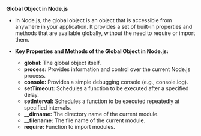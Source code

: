 **Global Object in Node.js**
- In Node.js, the global object is an object that is accessible from anywhere in your application. It provides a set of built-in properties and methods that are available globally, without the need to require or import them.

- **Key Properties and Methods of the Global Object in Node.js:**
    - **global:** The global object itself.
    - **process:** Provides information and control over the current Node.js process.
    - **console:** Provides a simple debugging console (e.g., console.log).
    - **setTimeout:** Schedules a function to be executed after a specified delay.
    - **setInterval:** Schedules a function to be executed repeatedly at specified intervals.
    - **__dirname:** The directory name of the current module.
    - **__filename:** The file name of the current module.
    - **require:** Function to import modules.
